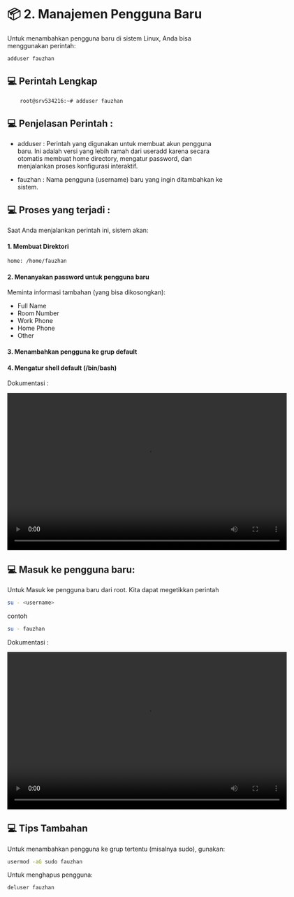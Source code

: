 # 📦 2. Manajemen Pengguna Baru

Untuk menambahkan pengguna baru di sistem Linux, Anda bisa menggunakan perintah:

```bash
adduser fauzhan
```

## 💻 Perintah Lengkap

```bash
    root@srv534216:~# adduser fauzhan
```

## 💻 Penjelasan Perintah : 

- adduser : Perintah yang digunakan untuk membuat akun pengguna baru. Ini adalah versi yang lebih ramah dari useradd karena secara otomatis membuat home directory, mengatur password, dan menjalankan proses konfigurasi interaktif.

- fauzhan : Nama pengguna (username) baru yang ingin ditambahkan ke sistem.

## 💻 Proses yang terjadi : 
Saat Anda menjalankan perintah ini, sistem akan:

#### 1. Membuat Direktori
```bash
home: /home/fauzhan
```

#### 2. Menanyakan password untuk pengguna baru

Meminta informasi tambahan (yang bisa dikosongkan):

- Full Name
- Room Number
- Work Phone
- Home Phone
- Other

#### 3. Menambahkan pengguna ke grup default

#### 4. Mengatur shell default (/bin/bash)

Dokumentasi :

<video width="640" height="360" controls>
  <source src="/Users/fauzannurrachman/Sites/Course/VPS/Config/Main Setup VPS/video/2.1 Manajemen Pengguna.mp4" type="video/mp4">
  Browser kamu nggak support tag video.
</video>

## 💻 Masuk ke pengguna baru:
Untuk Masuk ke pengguna baru dari root. Kita dapat megetikkan perintah

```bash
su - <username>
```
contoh
```bash
su - fauzhan
```
Dokumentasi :

<video width="640" height="360" controls>
  <source src="/Users/fauzannurrachman/Sites/Course/VPS/Config/Main Setup VPS/video/2.2 Masuk ke Pengguna.mp4" type="video/mp4">
</video>

## 💻 Tips Tambahan
Untuk menambahkan pengguna ke grup tertentu (misalnya sudo), gunakan:
```bash
usermod -aG sudo fauzhan
```
Untuk menghapus pengguna:

```bash
deluser fauzhan
```


